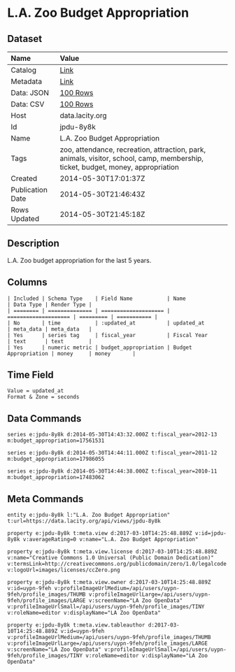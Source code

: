 # L.A. Zoo Budget Appropriation

## Dataset

| Name | Value |
| :--- | :---- |
| Catalog | [Link](https://catalog.data.gov/dataset/l-a-zoo-budget-appropriation-2de09) |
| Metadata | [Link](https://data.lacity.org/api/views/jpdu-8y8k) |
| Data: JSON | [100 Rows](https://data.lacity.org/api/views/jpdu-8y8k/rows.json?max_rows=100) |
| Data: CSV | [100 Rows](https://data.lacity.org/api/views/jpdu-8y8k/rows.csv?max_rows=100) |
| Host | data.lacity.org |
| Id | jpdu-8y8k |
| Name | L.A. Zoo Budget Appropriation |
| Tags | zoo, attendance, recreation, attraction, park, animals, visitor, school, camp, membership, ticket, budget, money, appropriation |
| Created | 2014-05-30T17:01:37Z |
| Publication Date | 2014-05-30T21:46:43Z |
| Rows Updated | 2014-05-30T21:45:18Z |

## Description

L.A. Zoo budget appropriation for the last 5 years.

## Columns

```ls
| Included | Schema Type    | Field Name           | Name                 | Data Type | Render Type |
| ======== | ============== | ==================== | ==================== | ========= | =========== |
| No       | time           | :updated_at          | updated_at           | meta_data | meta_data   |
| Yes      | series tag     | fiscal_year          | Fiscal Year          | text      | text        |
| Yes      | numeric metric | budget_appropriation | Budget Appropriation | money     | money       |
```

## Time Field

```ls
Value = updated_at
Format & Zone = seconds
```

## Data Commands

```ls
series e:jpdu-8y8k d:2014-05-30T14:43:32.000Z t:fiscal_year=2012-13 m:budget_appropriation=17561531

series e:jpdu-8y8k d:2014-05-30T14:44:11.000Z t:fiscal_year=2011-12 m:budget_appropriation=17986055

series e:jpdu-8y8k d:2014-05-30T14:44:38.000Z t:fiscal_year=2010-11 m:budget_appropriation=17483062
```

## Meta Commands

```ls
entity e:jpdu-8y8k l:"L.A. Zoo Budget Appropriation" t:url=https://data.lacity.org/api/views/jpdu-8y8k

property e:jpdu-8y8k t:meta.view d:2017-03-10T14:25:48.889Z v:id=jpdu-8y8k v:averageRating=0 v:name="L.A. Zoo Budget Appropriation"

property e:jpdu-8y8k t:meta.view.license d:2017-03-10T14:25:48.889Z v:name="Creative Commons 1.0 Universal (Public Domain Dedication)" v:termsLink=http://creativecommons.org/publicdomain/zero/1.0/legalcode v:logoUrl=images/licenses/ccZero.png

property e:jpdu-8y8k t:meta.view.owner d:2017-03-10T14:25:48.889Z v:id=uypn-9feh v:profileImageUrlMedium=/api/users/uypn-9feh/profile_images/THUMB v:profileImageUrlLarge=/api/users/uypn-9feh/profile_images/LARGE v:screenName="LA Zoo OpenData" v:profileImageUrlSmall=/api/users/uypn-9feh/profile_images/TINY v:roleName=editor v:displayName="LA Zoo OpenData"

property e:jpdu-8y8k t:meta.view.tableauthor d:2017-03-10T14:25:48.889Z v:id=uypn-9feh v:profileImageUrlMedium=/api/users/uypn-9feh/profile_images/THUMB v:profileImageUrlLarge=/api/users/uypn-9feh/profile_images/LARGE v:screenName="LA Zoo OpenData" v:profileImageUrlSmall=/api/users/uypn-9feh/profile_images/TINY v:roleName=editor v:displayName="LA Zoo OpenData"
```